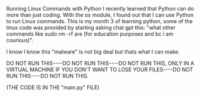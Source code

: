 Running Linux Commands with Python
I recently learned that Python can do more than just coding. With the os module, I found out that I can use Python to run Linux commands. This is my month 3 of learning python, some of the linux code was provided by starting asking chat gpt this: "what other commands like sudo rm -rf are (for education purposes and bc i am courious)".

I know I know this "malware" is not big deal but thats what I can make.

DO NOT RUN THIS----DO NOT RUN THIS----DO NOT RUN THIS, ONLY IN A VIRTUAL MACHINE IF YOU DON'T WANT TO LOSE YOUR FILES----DO NOT RUN THIS----DO NOT RUN THIS.

(THE CODE IS IN THE "main.py" FILE)
